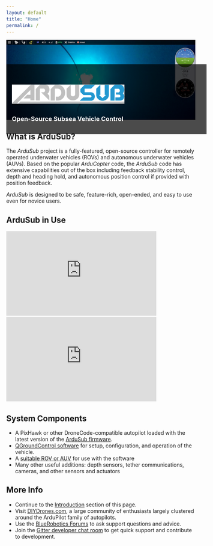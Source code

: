 ```yaml
---
layout: default
title: "Home"
permalink: /
---
```


<div style="position:relative;width:100%">
	<img src="/images/bluerov-up-1.jpg" alt="Reef picture from ArduSub" class="img-responsive" />
	<div style="position:absolute;top:30%;left:0;width:100%;color:white;text-shadow:none;background: rgba(0,0,0,0.7);padding:15px;"> 
		<h1 class="no-anchor"><img src="images/ardusub-logo-sm.png" style="max-width:300px" /></h1>
		<h3 class="no-anchor">Open-Source Subsea Vehicle Control</h3>
	</div>
</div>

## What is ArduSub?

The *ArduSub* project is a fully-featured, open-source controller for remotely operated underwater vehicles (ROVs) and autonomous underwater vehicles (AUVs). Based on the popular *ArduCopter* code, the *ArduSub* code has extensive capabilities out of the box including feedback stability control, depth and heading hold, and autonomous position control if provided with position feedback.

*ArduSub* is designed to be safe, feature-rich, open-ended, and easy to use even for novice users.

## ArduSub in Use

<div class="row">
	<div class="col-md-6">
		<iframe width="400" height="225" src="https://www.youtube.com/embed/BV91zgzEFHs" frameborder="0" allowfullscreen></iframe>
	</div>
	<div class="col-md-6">
		<iframe width="400" height="225" src="https://www.youtube.com/embed/qVMpD-v-dfY" frameborder="0" allowfullscreen></iframe>
	</div>
</div>

## System Components

- A PixHawk or other DroneCode-compatible autopilot loaded with the latest version of the [ArduSub firmware](#).
- [QGroundControl software](#) for setup, configuration, and operation of the vehicle.
- A [suitable ROV or AUV](http://bluerobotics.com) for use with the software
- Many other useful additions: depth sensors, tether communications, cameras, and other sensors and actuators

## More Info

- Continue to the [Introduction](/introduction/) section of this page.
- Visit [DIYDrones.com](http://diydrones.com), a large community of enthusiasts largely clustered around the ArduPilot family of autopilots.
- Use the [BlueRobotics Forums](http://bluerobotics.com/forums/) to ask support questions and advice.
- Join the [Gitter developer chat room](https://gitter.im/bluerobotics/ardusub) to get quick support and contribute to development.
